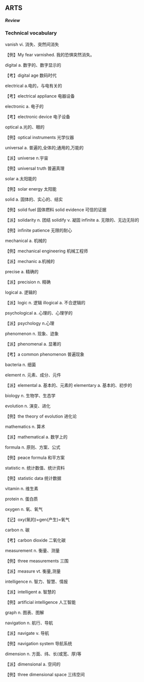 ## ARTS

##### Review

### Technical vocabulary
    
  vanish vi. 消失、突然间消失 

  【例】My fear varnished. 我的恐惧突然消失。 

  digital a. 数字的、数字显示的 

  【考】digital age 数码时代 

  electrical a.电的，与电有关的 

  【考】electrical appliance 电器设备 

  electronic a. 电子的 

  【考】electronic device 电子设备 

  optical a.光的、眼的 

  【例】optical instruments 光学仪器 

  universal a. 普遍的,全体的;通用的,万能的 

  【派】universe n.宇宙 

  【例】universal truth 普遍真理 

  solar a.太阳能的 

  【例】solar energy 太阳能 

  solid a. 固体的、实心的、结实 

  【例】solid fuel 固体燃料 solid evidence 可信的证据 

  【派】solidarity n. 团结 solidify v. 凝固 infinite a. 无限的、无边无际的 

  【例】infinite patience 无限的耐心 

  mechanical a. 机械的 

  【例】mechanical engineering 机械工程师 

  【派】mechanic a.机械的 

  precise a. 精确的 

  【派】precision n. 精确 

  logical a. 逻辑的 

  【派】logic n. 逻辑 illogical a. 不合逻辑的 

  psychological a. 心理的、心理学的 

  【派】psychology n.心理 

  phenomenon n. 现象、迹象 

  【派】phenomenal a. 显著的 

  【考】a common phenomenon 普遍现象 

  bacteria n. 细菌 

  element n. 元素、成分、元件 

  【派】elemental a. 基本的、元素的 elementary a. 基本的、初步的 

  biology n. 生物学、生态学 

  evolution n. 演变、进化 

  【例】the theory of evolution 进化论 

  mathematics n. 算术 

  【派】mathematical a. 数学上的 

  formula n. 原则、方案、公式 

  【例】peace formula 和平方案 

  statistic n. 统计数值、统计资料 

  【例】statistic data 统计数据 

  vitamin n. 维生素 

  protein n. 蛋白质 

  oxygen n. 氧、氧气 

  【记】oxy(氧的)+gen(产生)=氧气 

  carbon n. 碳 

  【考】carbon dioxide 二氧化碳 

  measurement n. 衡量、测量 

  【例】three measurements 三围

【派】measure vt. 衡量,测量 

  intelligence n. 智力、智慧、情报 

  【派】intelligent a. 智慧的 

  【例】artificial intelligence 人工智能 

  graph n. 图表、图解 

  navigation n. 航行、导航 

  【派】navigate v. 导航 

  【例】navigation system 导航系统 

  dimension n. 方面、纬、长(或宽、厚)等 

  【派】dimensional a. 空间的 

  【例】three dimensional space 三纬空间


